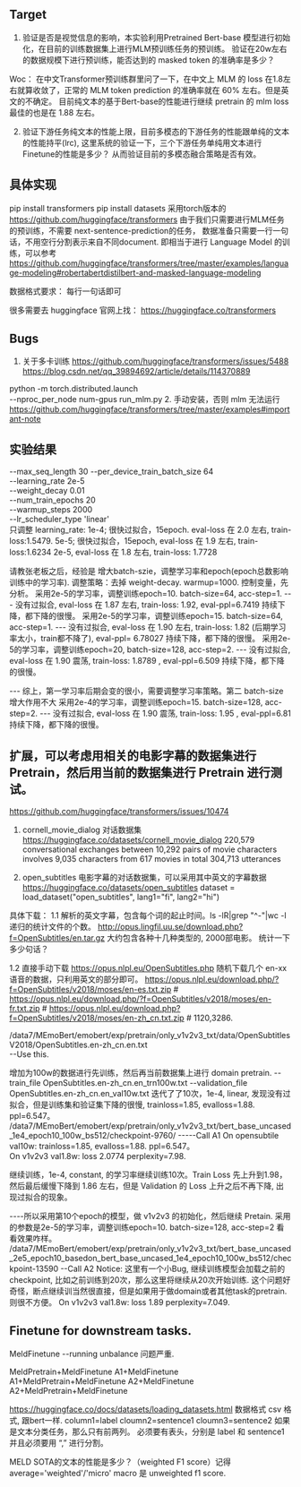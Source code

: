 ## Target 
1. 验证是否是视觉信息的影响，本实验利用Pretrained Bert-base 模型进行初始化，在目前的训练数据集上进行MLM预训练任务的预训练。
验证在20w左右的数据规模下进行预训练，能否达到的 masked token 的准确率是多少？

Woc： 在中文Transformer预训练群里问了一下，在中文上 MLM 的 loss 在1.8左右就算收敛了，正常的 MLM token prediction 的准确率就在 60% 左右。但是英文的不确定。
目前纯文本的基于Bert-base的性能进行继续 pretrain 的 mlm loss 最佳的也是在 1.88 左右。

2. 验证下游任务纯文本的性能上限，目前多模态的下游任务的性能跟单纯的文本的性能持平(lrc), 这里系统的验证一下，三个下游任务单纯用文本进行Finetune的性能是多少？ 从而验证目前的多模态融合策略是否有效。

## 具体实现 
pip install transformers
pip install datasets
采用torch版本的 https://github.com/huggingface/transformers
由于我们只需要进行MLM任务的预训练，不需要 next-sentence-prediction的任务，
数据准备只需要一行一句话，不用空行分割表示来自不同document.
即相当于进行 Language Model 的训练，可以参考
https://github.com/huggingface/transformers/tree/master/examples/language-modeling#robertabertdistilbert-and-masked-language-modeling

数据格式要求：
每行一句话即可

很多需要去 huggingface 官网上找：
https://huggingface.co/transformers


## Bugs
1. 关于多卡训练
https://github.com/huggingface/transformers/issues/5488
https://blog.csdn.net/qq_39894692/article/details/114370889

python -m torch.distributed.launch \
    --nproc_per_node num-gpus run_mlm.py
2. 手动安装，否则 mlm 无法运行
https://github.com/huggingface/transformers/tree/master/examples#important-note


## 实验结果
 --max_seq_length 30 --per_device_train_batch_size 64 \
--learning_rate 2e-5 \
--weight_decay 0.01 \
--num_train_epochs 20 \
--warmup_steps 2000 \
--lr_scheduler_type 'linear' \
只调整 learning_rate: 
1e-4; 很快过拟合，15epoch. eval-loss 在 2.0 左右, train-loss:1.5479. 
5e-5; 很快过拟合，15epoch, eval-loss 在 1.9 左右, train-loss:1.6234
2e-5, eval-loss 在 1.8 左右, train-loss: 1.7728

请教张老板之后，经验是 增大batch-szie，调整学习率和epoch(epoch总数影响训练中的学习率). 
调整策略：去掉 weight-decay. warmup=1000. 控制变量，先分析。
采用2e-5的学习率，调整训练epoch=10. batch-size=64, acc-step=1.
 --- 没有过拟合, eval-loss 在 1.87 左右, train-loss: 1.92, eval-ppl=6.7419 持续下降，都下降的很慢。
采用2e-5的学习率，调整训练epoch=15. batch-size=64, acc-step=1.
 --- 没有过拟合, eval-loss 在 1.90 左右, train-loss: 1.82 (后期学习率太小，train都不降了), eval-ppl= 6.78027 持续下降，都下降的很慢。
采用2e-5的学习率，调整训练epoch=20, batch-size=128, acc-step=2.
 --- 没有过拟合, eval-loss 在 1.90 震荡, train-loss: 1.8789 , eval-ppl=6.509 持续下降，都下降的很慢。

--- 综上，第一学习率后期会变的很小，需要调整学习率策略。第二 batch-size 增大作用不大
采用2e-4的学习率，调整训练epoch=15. batch-size=128, acc-step=2.
 --- 没有过拟合, eval-loss 在 1.90 震荡, train-loss: 1.95 , eval-ppl=6.81 持续下降，都下降的很慢。

## 扩展，可以考虑用相关的电影字幕的数据集进行Pretrain，然后用当前的数据集进行 Pretrain 进行测试。
https://github.com/huggingface/transformers/issues/10474

1. cornell_movie_dialog 对话数据集
https://huggingface.co/datasets/cornell_movie_dialog
220,579 conversational exchanges between 10,292 pairs of movie characters
involves 9,035 characters from 617 movies
in total 304,713 utterances

2. open_subtitles 电影字幕的对话数据集，可以采用其中英文的字幕数据
https://huggingface.co/datasets/open_subtitles
dataset = load_dataset("open_subtitles", lang1="fi", lang2="hi")

具体下载：
1.1 解析的英文字幕，包含每个词的起止时间。ls -lR|grep "^-"|wc -l  递归的统计文件的个数。
http://opus.lingfil.uu.se/download.php?f=OpenSubtitles/en.tar.gz 
大约包含各种十几种类型的, 2000部电影。 统计一下多少句话？

1.2 直接手动下载
https://opus.nlpl.eu/OpenSubtitles.php
随机下载几个 en-xx 语音的数据，只利用英文的部分即可。
https://opus.nlpl.eu/download.php/?f=OpenSubtitles/v2018/moses/en-es.txt.zip # 
https://opus.nlpl.eu/download.php/?f=OpenSubtitles/v2018/moses/en-fr.txt.zip #
https://opus.nlpl.eu/download.php?f=OpenSubtitles/v2018/moses/en-zh_cn.txt.zip # 1120,3286.

/data7/MEmoBert/emobert/exp/pretrain/only_v1v2v3_txt/data/OpenSubtitlesV2018/OpenSubtitles.en-zh_cn.en.txt   
--Use this.

增加为100w的数据进行先训练，然后再当前数据集上进行 domain pretrain.
--train_file OpenSubtitles.en-zh_cn.en_trn100w.txt
--validation_file OpenSubtitles.en-zh_cn.en_val10w.txt
迭代了了10次，1e-4, linear, 发现没有过拟合，但是训练集和验证集下降的很慢, trainloss=1.85, evalloss=1.88. ppl=6.547。
/data7/MEmoBert/emobert/exp/pretrain/only_v1v2v3_txt/bert_base_uncased_1e4_epoch10_100w_bs512/checkpoint-9760/ -----Call A1
On opensubtile val10w: trainloss=1.85, evalloss=1.88. ppl=6.547。  
On v1v2v3 val1.8w: loss 2.0774 perplexity=7.98. 

继续训练，1e-4, constant, 的学习率继续训练10次。Train Loss 先上升到1.98，然后最后缓慢下降到 1.86 左右，但是 Validation 的 Loss 上升之后不再下降, 出现过拟合的现象。

----所以采用第10个epoch的模型，做 v1v2v3 的初始化，然后继续 Pretain.
采用的参数是2e-5的学习率，调整训练epoch=10. batch-size=128, acc-step=2 看看效果咋样。
/data7/MEmoBert/emobert/exp/pretrain/only_v1v2v3_txt/bert_base_uncased_2e5_epoch10_basedon_bert_base_uncased_1e4_epoch10_100w_bs512/checkpoint-13590 --Call A2
Notice: 这里有一个小Bug, 继续训练模型会加载之前的checkpoint, 比如之前训练到20次，那么这里将继续从20次开始训练.
这个问题好奇怪，断点继续训当然很直接，但是如果用于做domain或者其他task的pretrain. 则很不方便。
On v1v2v3 val1.8w: loss 1.89 perplexity=7.049.


## Finetune for downstream tasks.
MeldFinetune --running unbalance 问题严重.

MeldPretrain+MeldFinetune
A1+MeldFinetune
A1+MeldPretrain+MeldFinetune
A2+MeldFinetune
A2+MeldPretrain+MeldFinetune

https://huggingface.co/docs/datasets/loading_datasets.html
数据格式 csv 格式, 跟bert一样.
column1=label cloumn2=sentence1 cloumn3=sentence2
如果是文本分类任务，那么只有前两列。
必须要有表头，分别是 label 和 sentence1 并且必须要用 “,” 进行分割。

MELD SOTA的文本的性能是多少？（weighted F1 score）记得 average='weighted'/'micro'
macro 是 unweighted f1 score.

